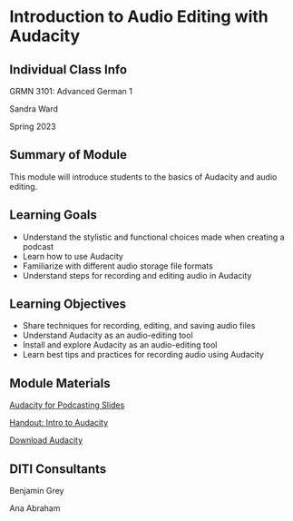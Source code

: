 <h1>Introduction to Audio Editing with Audacity</h1>
<h2>Individual Class Info</h2>

GRMN 3101: Advanced German 1

Sandra Ward

Spring 2023

<h2>Summary of Module</h2>

This module will introduce students to the basics of Audacity and audio editing.

<h2>Learning Goals</h2>

* Understand the stylistic and functional choices made when creating a podcast
* Learn how to use Audacity
* Familiarize with different audio storage file formats
* Understand steps for recording and editing audio in Audacity

<h2>Learning Objectives</h2>

* Share techniques for recording, editing, and saving audio files  
* Understand Audacity as an audio-editing tool
* Install and explore Audacity as an audio-editing tool
* Learn best tips and practices for recording audio using Audacity 

<h2>Module Materials</h2>

[Audacity for Podcasting Slides](https://github.com/NULabNortheastern/digitalassignmentshowcase/blob/master/audio-editing_podcasting/sp23-ward-grmn3101-audacity/Ward-AudacitySlides-Revised.pdf)

[Handout: Intro to Audacity](https://github.com/NULabNortheastern/digitalassignmentshowcase/blob/master/handouts/audio-editing_podcasting/Handout-Audacity.pdf)

[Download Audacity](https://www.audacityteam.org/download/)

<h2>DITI Consultants</h2>

Benjamin Grey

Ana Abraham




